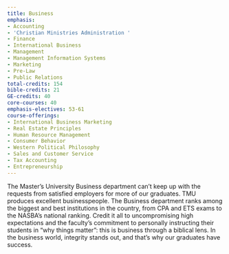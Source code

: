 ```yaml
---
title: Business
emphasis:
- Accounting
- 'Christian Ministries Administration '
- Finance
- International Business
- Management
- Management Information Systems
- Marketing
- Pre-Law
- Public Relations
total-credits: 154
bible-credits: 21
GE-credits: 40
core-courses: 40
emphasis-electives: 53-61
course-offerings:
- International Business Marketing
- Real Estate Principles
- Human Resource Management
- Consumer Behavior
- Western Political Philosophy
- Sales and Customer Service
- Tax Accounting
- Entrepreneurship
---
```


The Master’s University Business department can’t keep up with the requests from satisfied
employers for more of our graduates. TMU produces excellent businesspeople. The Business
department ranks among the biggest and best institutions in the country, from CPA and ETS exams to
the NASBA’s national ranking. Credit it all to uncompromising high expectations and the faculty’s
commitment to personally instructing their students in “why things matter”: this is business through a
biblical lens. In the business world, integrity stands out, and that’s why our graduates have success.